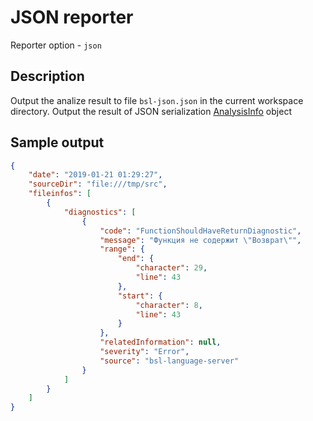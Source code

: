 # JSON reporter

Reporter option - `json`

## Description

Output the analize result to file  `bsl-json.json` in the current workspace directory. Output the result of JSON serialization [AnalysisInfo](https://github.com/1c-syntax/bsl-language-server/blob/master/src/main/java/org/github/_1c_syntax/bsl/languageserver/diagnostics/reporter/AnalysisInfo.java) object

## Sample output

```json
{
    "date": "2019-01-21 01:29:27",
    "sourceDir": "file:///tmp/src",
    "fileinfos": [
        {
            "diagnostics": [
                {
                    "code": "FunctionShouldHaveReturnDiagnostic",
                    "message": "Функция не содержит \"Возврат\"",
                    "range": {
                        "end": {
                            "character": 29,
                            "line": 43
                        },
                        "start": {
                            "character": 8,
                            "line": 43
                        }
                    },
                    "relatedInformation": null,
                    "severity": "Error",
                    "source": "bsl-language-server"
                }
            ]
        }
    ]
}
```
